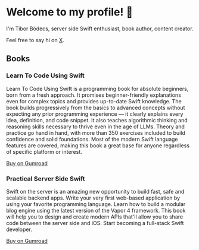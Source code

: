 # Welcome to my profile! 👋

I'm Tibor Bödecs, server side Swift enthusiast, book author, content creator. 

Feel free to say hi on [X](https://x.com/tiborbodecs). 

## Books

### Learn To Code Using Swift

Learn To Code Using Swift is a programming book for absolute beginners, born from a fresh approach. It promises beginner-friendly explanations even for complex topics and provides up-to-date Swift knowledge. The book builds progressively from the basics to advanced concepts without expecting any prior programming experience — it clearly explains every idea, definition, and code snippet. It also teaches algorithmic thinking and reasoning skills necessary to thrive even in the age of LLMs. Theory and practice go hand in hand, with more than 350 exercises included to build confidence and solid foundations. Most of the modern Swift language features are covered, making this book a great base for anyone regardless of specific platform or interest.

[Buy on Gumroad](https://theswiftdev.gumroad.com/l/learn-to-code-using-swift)


### Practical Server Side Swift

Swift on the server is an amazing new opportunity to build fast, safe and scalable backend apps. Write your very first web-based application by using your favorite programming language. Learn how to build a modular blog engine using the latest version of the Vapor 4 framework. This book will help you to design and create modern APIs that'll allow you to share code between the server side and iOS. Start becoming a full-stack Swift developer.

[Buy on Gumroad](https://gumroad.com/l/practical-server-side-swift)
